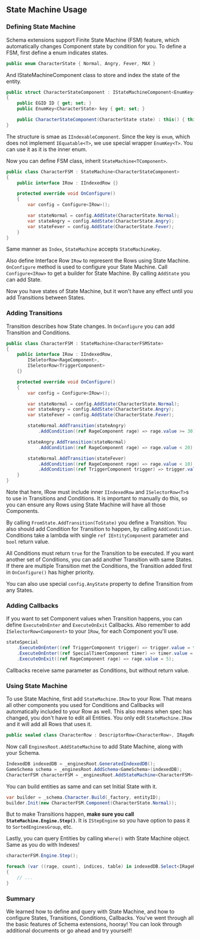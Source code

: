 ## State Machine Usage
### Defining State Machine
Schema extensions support Finite State Machine (FSM) feature, which automatically changes Component state by condition for you. To define a FSM, first define a enum indicates states.
```csharp
public enum CharacterState { Normal, Angry, Fever, MAX }
```
And IStateMachineComponent class to store and index the state of the entity.
```csharp
public struct CharacterStateComponent : IStateMachineComponent<EnumKey<CharacterState>>
{
    public EGID ID { get; set; }
    public EnumKey<CharacterState> key { get; set; }

    public CharacterStateComponent(CharacterState state) : this() { this.key = state; }
}
```
The structure is smae as `IIndexableComponent`. Since the key is `enum`, which does not implement `IEquatable<T>`, we use special wrapper `EnumKey<T>`. You can use it as it is the inner enum.

Now you can define FSM class, inherit `StateMachine<TComponent>`.
```csharp
public class CharacterFSM : StateMachine<CharacterStateComponent>
{
    public interface IRow : IIndexedRow {}

    protected override void OnConfigure()
    {
        var config = Configure<IRow>();

        var stateNormal = config.AddState(CharacterState.Normal);
        var stateAngry = config.AddState(CharacterState.Angry);
        var stateFever = config.AddState(CharacterState.Fever);
    }
}
```
Same manner as `Index`, `StateMachine` accepts `StateMachineKey`.

Also define Interface Row `IRow` to represent the Rows using State Machine. `OnConfigure` method is used to configure your State Machine. Call `Configure<IRow>` to get a builder for State Machine. By calling `AddState` you can add State.

Now you have states of State Machine, but it won't have any effect until you add Transitions between States.

### Adding Transitions
Transition describes how State changes. In `OnConfigure` you can add Transition and Conditions.
```csharp
public class CharacterFSM : StateMachine<CharacterFSMState>
{
    public interface IRow : IIndexedRow,
        ISeletorRow<RageComponent>,
        ISeletorRow<TriggerComponent>
    {}

    protected override void OnConfigure()
    {
        var config = Configure<IRow>();

        var stateNormal = config.AddState(CharacterState.Normal);
        var stateAngry = config.AddState(CharacterState.Angry);
        var stateFever = config.AddState(CharacterState.Fever);

        stateNormal.AddTransition(stateAngry)
            .AddCondition((ref RageComponent rage) => rage.value >= 30);

        stateAngry.AddTransition(stateNormal)
            .AddCondition((ref RageComponent rage) => rage.value < 20);

        stateNormal.AddTransition(stateFever)
            .AddCondition((ref RageComponent rage) => rage.value < 10)
            .AddCondition((ref TriggerComponent trigger) => trigger.value);
    }
}
```
Note that here, IRow must include inner `IIndexedRow` and `ISelectorRow<T>`s to use in Transitions and Conditions. It is important to manually do this, so you can ensure any Rows using State Machine will have all those Components.

By calling `FromState.AddTransition(ToState)` you define a Transition. You also should add Condition for Transition to happen, by calling `AddCondition`. Conditions take a lambda with single `ref IEntityComponent` parameter and `bool` return value.

All Conditions must return `true` for the Transition to be executed. If you want another set of Conditions, you can add another Transition with same States. If there are multiple Transition met the Conditions, the Transition added first in `OnConfigure()` has higher priority. 

You can also use special `config.AnyState` property to define Transition from any States.

### Adding Callbacks
If you want to set Component values when Transition happens, you can define `ExecuteOnEnter` and `ExecuteOnExit` Callbacks. Also remember to add `ISelectorRow<Component>` to your `IRow`, for each Component you'll use.
```csharp
stateSpecial
    .ExecuteOnEnter((ref TriggerComponent trigger) => trigger.value = false)
    .ExecuteOnEnter((ref SpecialTimerComponent timer) => timer.value = 1)
    .ExecuteOnExit((ref RageComponent rage) => rage.value = 5);
```
Callbacks receive same parameter as Conditions, but without return value.

### Using State Machine
To use State Machine, first add `StateMachine.IRow` to your Row. That means all other components you used for Conditions and Callbacks will automatically included to your Row as well. This also means when spec has changed, you don't have to edit all Entities. You only edit `StateMachine.IRow` and it will add all Rows that uses it.
```csharp
public sealed class CharacterRow : DescriptorRow<CharacterRow>, IRageRow, CharacterFSM.IRow { }
```

Now call `EnginesRoot.AddStateMachine` to add State Machine, along with your Schema.
```csharp
IndexedDB indexedDB = _enginesRoot.GeneratedIndexedDB();
GameSchema schema = _enginesRoot.AddSchema<GameSchema>(indexedDB);
CharacterFSM characterFSM = _enginesRoot.AddStateMachine<CharacterFSM>(indexedDB);
```

You can build entities as same and can set Initial State with it.
```csharp
var builder = _schema.Character.Build(_factory, entityID);
builder.Init(new CharacterFSM.Component(CharacterState.Normal));
```
But to make Transitions happen, **make sure you call `StateMachine.Engine.Step()`**. It is `IStepEngine` so you have option to pass it to `SortedEnginesGroup`, etc.

Lastly, you can query Entities by calling `Where()` with State Machine object. Same as you do with Indexes!
```csharp
characterFSM.Engine.Step();

foreach (var ((rage, count), indices, table) in indexedDB.Select<IRageRow>().From(schema.Character).Where(characterFSM, CharacterState.Angry).Entities())
{
    // ...
}
```

### Summary
We learned how to define and query with State Machine, and how to configure States, Transitions, Conditions, Callbacks. You've went through all the basic features of Schema extensions, hooray! You can look through additional documents or go ahead and try yourself!
